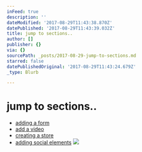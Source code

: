 ```yaml
---
inFeed: true
description: ''
dateModified: '2017-08-29T11:43:38.870Z'
datePublished: '2017-08-29T11:43:39.032Z'
title: jump to sections..
author: []
publisher: {}
via: {}
sourcePath: _posts/2017-08-29-jump-to-sections.md
starred: false
datePublishedOriginal: '2017-08-29T11:43:24.679Z'
_type: Blurb

---
```

# jump to sections..

* [adding a form][0]
* [add a video][1]
* [creating a store][2]
* [adding social elements][3]
![](https://the-grid-user-content.s3-us-west-2.amazonaws.com/1ff70c34-7e24-4e6f-864f-a067f0ed6d40.jpg)

[0]: http://forms.abc-xyz.us/
[1]: http://video.abc-xyz.us/
[2]: http://store.abc-xyz.us/
[3]: http://social.abc-xyz.us/